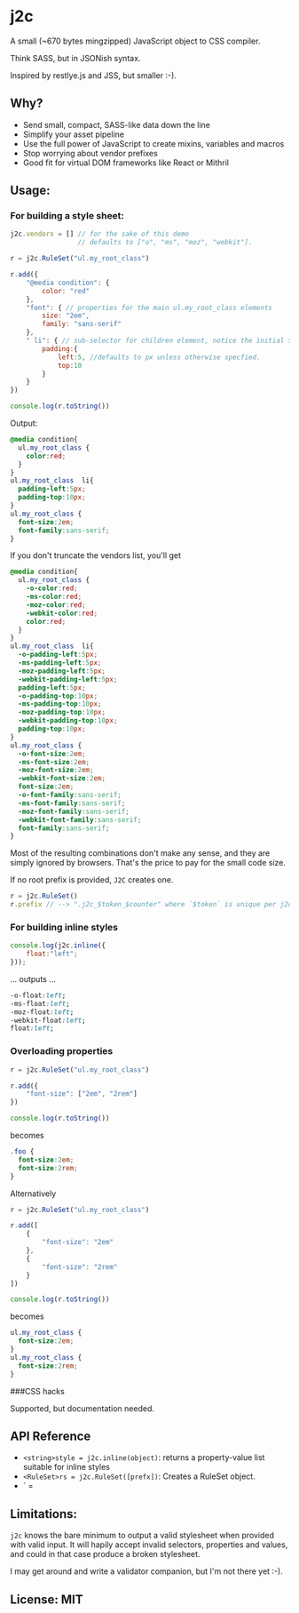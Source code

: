 # j2c

A small (~670 bytes mingzipped) JavaScript object to CSS compiler.

Think SASS, but in JSONish syntax.

Inspired by restlye.js and JSS, but smaller :-).

## Why?

* Send small, compact, SASS-like data down the line
* Simplify your asset pipeline
* Use the full power of JavaScript to create mixins, variables and macros
* Stop worrying about vendor prefixes
* Good fit for virtual DOM frameworks like React or Mithril

## Usage:

### For building a style sheet:

```JavaScript
j2c.vendors = [] // for the sake of this demo
                 // defaults to ["o", "ms", "moz", "webkit"].

r = j2c.RuleSet("ul.my_root_class")

r.add({
    "@media condition": {
        color: "red"
    },
    "font": { // properties for the main ul.my_root_class elements
        size: "2em",
        family: "sans-serif"
    },
    " li": { // sub-selector for children element, notice the initial space.
        padding:{
            left:5, //defaults to px unless otherwise specfied.
            top:10
        } 
    }
})

console.log(r.toString())
```

Output:

```CSS
@media condition{
  ul.my_root_class {
    color:red;
  }
}
ul.my_root_class  li{
  padding-left:5px;
  padding-top:10px;
}
ul.my_root_class {
  font-size:2em;
  font-family:sans-serif;
}
```

If you don't truncate the vendors list, you'll get

```CSS
@media condition{
  ul.my_root_class {
    -o-color:red;
    -ms-color:red;
    -moz-color:red;
    -webkit-color:red;
    color:red;
  }
}
ul.my_root_class  li{
  -o-padding-left:5px;
  -ms-padding-left:5px;
  -moz-padding-left:5px;
  -webkit-padding-left:5px;
  padding-left:5px;
  -o-padding-top:10px;
  -ms-padding-top:10px;
  -moz-padding-top:10px;
  -webkit-padding-top:10px;
  padding-top:10px;
}
ul.my_root_class {
  -o-font-size:2em;
  -ms-font-size:2em;
  -moz-font-size:2em;
  -webkit-font-size:2em;
  font-size:2em;
  -o-font-family:sans-serif;
  -ms-font-family:sans-serif;
  -moz-font-family:sans-serif;
  -webkit-font-family:sans-serif;
  font-family:sans-serif;
}
```

Most of the resulting combinations don't make any sense, and they are simply ignored by browsers. That's the price to pay for the small code size.

If no root prefix is provided, `J2C` creates one.

```JavaScript
r = j2c.RuleSet()
r.prefix // --> ".j2c_$token_$counter" where `$token` is unique per j2c instance, and `$counter` is incremented to ensure unique classes.
```

### For building inline styles

```JavaScript
console.log(j2c.inline({
    float:"left";
}));
```
... outputs ...
```CSS
-o-float:left;
-ms-float:left;
-moz-float:left;
-webkit-float:left;
float:left;
```

### Overloading properties

```JavaScript
r = j2c.RuleSet("ul.my_root_class")

r.add({
    "font-size": ["2em", "2rem"]
})

console.log(r.toString())
```
becomes
```CSS
.foo {
  font-size:2em;
  font-size:2rem;
}
```

Alternatively

```JavaScript
r = j2c.RuleSet("ul.my_root_class")

r.add([
    {
        "font-size": "2em"
    },
    {
        "font-size": "2rem"
    }
])

console.log(r.toString())
```
becomes
```CSS
ul.my_root_class {
  font-size:2em;
}
ul.my_root_class {
  font-size:2rem;
}
```

###CSS hacks

Supported, but documentation needed.

## API Reference

* `<string>style = j2c.inline(object)`: returns a property-value list suitable for inline styles
* `<RuleSet>rs = j2c.RuleSet([prefx])`: Creates a RuleSet object.
* ` = 

## Limitations:

`j2c` knows the bare minimum to output a valid stylesheet when provided with valid input. It will hapily accept invalid selectors, properties and values, and could in that case produce a broken stylesheet.

I may get around and write a validator companion, but I'm not there yet :-).

## License: MIT
